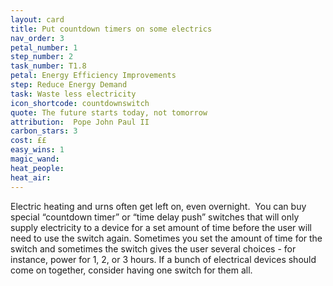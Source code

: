 ```yaml
---
layout: card
title: Put countdown timers on some electrics
nav_order: 3
petal_number: 1
step_number: 2
task_number: T1.8
petal: Energy Efficiency Improvements
step: Reduce Energy Demand
task: Waste less electricity
icon_shortcode: countdownswitch
quote: The future starts today, not tomorrow
attribution:  Pope John Paul II
carbon_stars: 3
cost: ££
easy_wins: 1
magic_wand: 
heat_people: 
heat_air: 
---
```


<p>Electric heating and urns often get left on, even overnight.  You can buy special “countdown timer” or “time delay push” switches that will only supply electricity to a device for a set amount of time before the user will need to use the switch again. Sometimes you set the amount of time for the switch and sometimes the switch gives the user several choices - for instance, power for 1, 2, or 3 hours. If a bunch of electrical devices should come on together, consider having one switch for them all.</p> 
